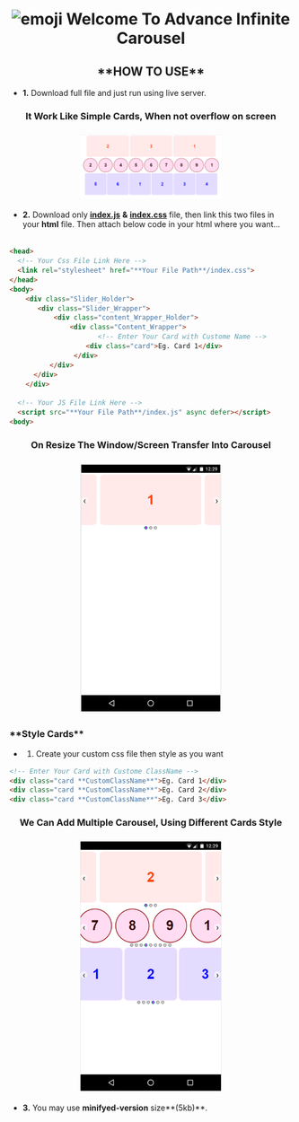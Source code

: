 <h1 align="center">
  <img src='https://www.smileysapp.com/gif-emoji/waving-hi.gif' alt='emoji' width="60" height="60">
  Welcome To Advance Infinite Carousel
</h1>

<h2 align="center">**HOW TO USE**</h2>

- **1.** Download full file and just run using live server.
<h3 align="center">
  It Work Like Simple Cards, When not overflow on screen
</h3>
<h3 align="center">
<img src='Images/Carousel_Img_1.png' alt='emoji' width="50%" height="50%">
</h3>

- **2.** Download only <a href="https://github.com/AtaOta/AI_Carousel/blob/1770b944d5e3dc269efdea892a845e6a65b13cb9/Ai_Carousel/js/index.js" target="_blank">**index.js**</a> **&** <a href="https://github.com/AtaOta/AI_Carousel/blob/1770b944d5e3dc269efdea892a845e6a65b13cb9/Ai_Carousel/css/index.css" target="_blank">**index.css**</a> file, then link this two files in your **html** file. Then attach below code in your html where you want...
```html

<head>
  <!-- Your Css File Link Here -->
  <link rel="stylesheet" href="**Your File Path**/index.css">
</head>
<body>
    <div class="Slider_Holder">
       <div class="Slider_Wrapper">
           <div class="content_Wrapper_Holder">
               <div class="Content_Wrapper">
                      <!-- Enter Your Card with Custome Name -->
                   <div class="card">Eg. Card 1</div>
                </div>
          </div>
      </div>
    </div>
  
  <!-- Your JS File Link Here -->
  <script src="**Your File Path**/index.js" async defer></script>
<body>
```

<h3 align="center">
  On Resize The Window/Screen Transfer Into Carousel
</h3>
<h3 align="center">
<img src='Images/Carousel_Img_2.png' alt='emoji' width="50%" height="50%">
</h3>

<h3>**Style Cards**</h3>

- 1. Create your custom css file then style as you want
```html 
<!-- Enter Your Card with Custome ClassName -->
<div class="card **CustomClassName**">Eg. Card 1</div>
<div class="card **CustomClassName**">Eg. Card 2</div>
<div class="card **CustomClassName**">Eg. Card 3</div>
```


<h3 align="center">
  We Can Add Multiple Carousel, Using Different Cards Style
</h3>
<h3 align="center">
<img src='Images/Carousel_Img_3.png' alt='emoji' width="50%" height="50%">
</h3>

- **3.** You may use **minifyed-version** size**(5kb)**.

